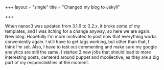 +++
layout = "single"
title = "Changed my blog to Jekyll"

+++

When nanoc3 was updated from 3.1.6 to 3.2.x, it broke some of my templates, and I was itching for a change anyway, so here we are again. New blog. Hopefully I'm more motivated to post now that everything works conveniently again. I still have to get tags working, but other than that, I think I'm set. Also, I have to test out commenting and make sure my google analytics are still the same.
I started 2 new jobs that should lead to more interesting posts, centered around puppet and mcollective, as they are a big part of my responsibilities at the moment.
